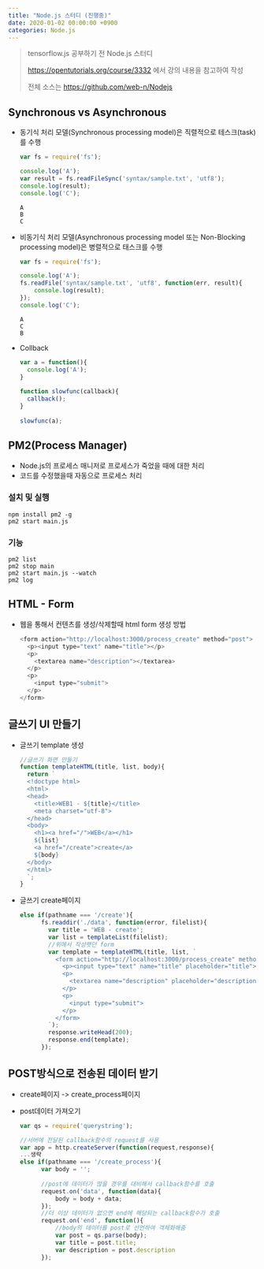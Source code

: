 ```yaml
---
title: "Node.js 스터디 (진행중)"
date: 2020-01-02 00:00:00 +0900
categories: Node.js
---
```


> tensorflow.js 공부하기 전 Node.js 스터디
>
> <https://opentutorials.org/course/3332> 에서 강의 내용을 참고하여 작성
>
> 전체 소스는 <https://github.com/web-n/Nodejs> 

## Synchronous vs Asynchronous

* 동기식 처리 모델(Synchronous processing model)은 직렬적으로 테스크(task)를 수행

  ```javascript
  var fs = require('fs');
  
  console.log('A');
  var result = fs.readFileSync('syntax/sample.txt', 'utf8');
  console.log(result);
  console.log('C');
  ```

  ```
  A
  B
  C
  ```

* 비동기식 처리 모델(Asynchronous processing model 또는 Non-Blocking processing model)은 병렬적으로 태스크를 수행

  ```javascript
  var fs = require('fs');
  
  console.log('A');
  fs.readFile('syntax/sample.txt', 'utf8', function(err, result){
      console.log(result);
  });
  console.log('C');
  ```

  ```
  A 
  C 
  B
  ```

* Collback

  ```javascript
  var a = function(){
    console.log('A');
  }
    
  function slowfunc(callback){
    callback();
  }
   
  slowfunc(a);
  ```

## PM2(Process Manager)

* Node.js의 프로세스 매니저로 프로세스가 죽었을 때에 대한 처리 
* 코드를 수정했을때 자동으로 프로세스 처리 

### 설치 및 실행

```
npm install pm2 -g
pm2 start main.js
```

### 기능

```
pm2 list
pm2 stop main
pm2 start main.js --watch
pm2 log
```

## HTML - Form

* 웹을 통해서 컨텐츠를 생성/삭제할때 html form 생성 방법

  ```javascript
  <form action="http://localhost:3000/process_create" method="post">
    <p><input type="text" name="title"></p>
    <p>
      <textarea name="description"></textarea>
    </p>
    <p>
      <input type="submit">
    </p>
  </form>
  ```

  

## 글쓰기 UI 만들기

* 글쓰기 template 생성 

  ```javascript
  //글쓰기 화면 만들기
  function templateHTML(title, list, body){
    return `
    <!doctype html>
    <html>
    <head>
      <title>WEB1 - ${title}</title>
      <meta charset="utf-8">
    </head>
    <body>
      <h1><a href="/">WEB</a></h1>
      ${list}
      <a href="/create">create</a>
      ${body}
    </body>
    </html>
    `;
  }
  ```

* 글쓰기 create페이지

  ```javascript
  else if(pathname === '/create'){
        fs.readdir('./data', function(error, filelist){
          var title = 'WEB - create';
          var list = templateList(filelist);
          //위에서 작성햇던 form  
          var template = templateHTML(title, list, `
            <form action="http://localhost:3000/process_create" method="post">
              <p><input type="text" name="title" placeholder="title"></p>
              <p>
                <textarea name="description" placeholder="description"></textarea>
              </p>
              <p>
                <input type="submit">
              </p>
            </form>
          `);
          response.writeHead(200);
          response.end(template);
        });
  ```

## POST방식으로 전송된 데이터 받기

* create페이지 -> create_process페이지

* post데이터 가져오기

  ```javascript
  var qs = require('querystring');
  
  //서버에 전달된 callback함수의 request를 사용
  var app = http.createServer(function(request,response){
  ...생략
  else if(pathname === '/create_process'){
        var body = '';
      
        //post에 데이터가 많을 경우를 대비해서 callback함수를 호출
        request.on('data', function(data){
            body = body + data;
        });
        //더 이상 데이터가 없으면 end에 해당되는 callback함수가 호출
        request.on('end', function(){
            //body의 데이터를 post로 선언하여 객체화해줌
            var post = qs.parse(body);
            var title = post.title;
            var description = post.description
        });
  ```

  







